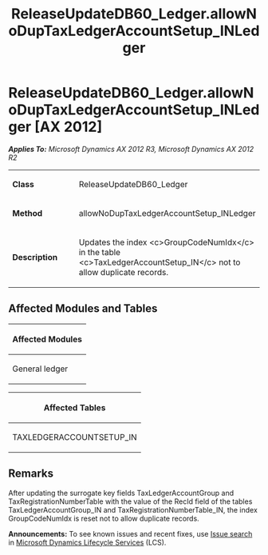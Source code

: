 ﻿---
title: ReleaseUpdateDB60_Ledger.allowNoDupTaxLedgerAccountSetup_INLedger
TOCTitle: ReleaseUpdateDB60_Ledger.allowNoDupTaxLedgerAccountSetup_INLedger
ms:assetid: a002b46d-cdfa-7aa0-e1a9-40f637337dcb
ms:mtpsurl: https://msdn.microsoft.com/en-us/library/JJ736694(v=AX.60)
ms:contentKeyID: 49710126
ms.date: 05/18/2015
mtps_version: v=AX.60
---

# ReleaseUpdateDB60\_Ledger.allowNoDupTaxLedgerAccountSetup\_INLedger [AX 2012]


_**Applies To:** Microsoft Dynamics AX 2012 R3, Microsoft Dynamics AX 2012 R2_

<table>
<colgroup>
<col style="width: 50%" />
<col style="width: 50%" />
</colgroup>
<tbody>
<tr class="odd">
<td><p><strong>Class</strong></p></td>
<td><p>ReleaseUpdateDB60_Ledger</p></td>
</tr>
<tr class="even">
<td><p><strong>Method</strong></p></td>
<td><p>allowNoDupTaxLedgerAccountSetup_INLedger</p></td>
</tr>
<tr class="odd">
<td><p><strong>Description</strong></p></td>
<td><p>Updates the index &lt;c&gt;GroupCodeNumIdx&lt;/c&gt; in the table &lt;c&gt;TaxLedgerAccountSetup_IN&lt;/c&gt; not to allow duplicate records.</p></td>
</tr>
</tbody>
</table>


## Affected Modules and Tables

<table>
<colgroup>
<col style="width: 100%" />
</colgroup>
<thead>
<tr class="header">
<th><p>Affected Modules</p></th>
</tr>
</thead>
<tbody>
<tr class="odd">
<td><p>General ledger</p></td>
</tr>
</tbody>
</table>


<table>
<colgroup>
<col style="width: 100%" />
</colgroup>
<thead>
<tr class="header">
<th><p>Affected Tables</p></th>
</tr>
</thead>
<tbody>
<tr class="odd">
<td><p>TAXLEDGERACCOUNTSETUP_IN</p></td>
</tr>
</tbody>
</table>


## Remarks

After updating the surrogate key fields TaxLedgerAccountGroup and TaxRegistrationNumberTable with the value of the RecId field of the tables TaxLedgerAccountGroup\_IN and TaxRegistrationNumberTable\_IN, the index GroupCodeNumIdx is reset not to allow duplicate records.

  
**Announcements:** To see known issues and recent fixes, use [Issue search](http://go.microsoft.com/fwlink/?linkid=389258) in [Microsoft Dynamics Lifecycle Services](http://go.microsoft.com/fwlink/?linkid=306505) (LCS).

